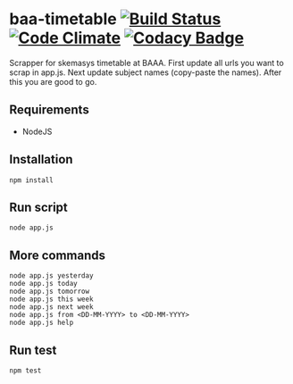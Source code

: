 
# baa-timetable [![Build Status](https://travis-ci.org/matq007/baa-timetable.svg?branch=master)](https://travis-ci.org/matq007/baa-timetable) [![Code Climate](https://codeclimate.com/github/matq007/baa-timetable/badges/gpa.svg)](https://codeclimate.com/github/matq007/baa-timetable) [![Codacy Badge](https://api.codacy.com/project/badge/Grade/4d774464981a42ec892fb4bcb6b94de8)](https://www.codacy.com/app/mproksik/baa-timetable?utm_source=github.com&utm_medium=referral&utm_content=matq007/baa-timetable&utm_campaign=badger)

Scrapper for skemasys timetable at BAAA. First update all urls you want to scrap in app.js. Next update subject names (copy-paste the names).
After this you are good to go.

## Requirements

* NodeJS

## Installation

```
npm install
```

## Run script

```
node app.js
```

## More commands
```
node app.js yesterday
node app.js today
node app.js tomorrow
node app.js this week
node app.js next week
node app.js from <DD-MM-YYYY> to <DD-MM-YYYY>
node app.js help
```

## Run test
```
npm test
```
